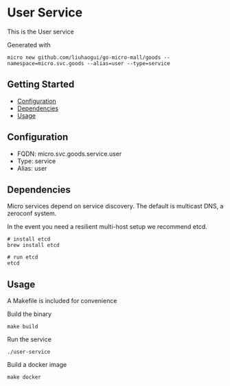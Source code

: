 # User Service

This is the User service

Generated with

```
micro new github.com/liuhaogui/go-micro-mall/goods --namespace=micro.svc.goods --alias=user --type=service
```

## Getting Started

- [Configuration](#configuration)
- [Dependencies](#dependencies)
- [Usage](#usage)

## Configuration

- FQDN: micro.svc.goods.service.user
- Type: service
- Alias: user

## Dependencies

Micro services depend on service discovery. The default is multicast DNS, a zeroconf system.

In the event you need a resilient multi-host setup we recommend etcd.

```
# install etcd
brew install etcd

# run etcd
etcd
```

## Usage

A Makefile is included for convenience

Build the binary

```
make build
```

Run the service
```
./user-service
```

Build a docker image
```
make docker
```